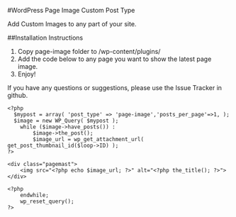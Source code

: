 #WordPress Page Image Custom Post Type

Add Custom Images to any part of your site.

##Installation Instructions
1. Copy page-image folder to /wp-content/plugins/
2. Add the code below to any page you want to show the latest page image.
3. Enjoy!

If you have any questions or suggestions, please use the Issue Tracker in github.


	<?php
	  $mypost = array( 'post_type' => 'page-image','posts_per_page'=>1, );
	  $image = new WP_Query( $mypost );
		while ($image->have_posts()) :
			$image->the_post();  	
			$image_url = wp_get_attachment_url( get_post_thumbnail_id($loop->ID) );
	?>
	
	<div class="pagemast">
		<img src="<?php echo $image_url; ?>" alt="<?php the_title(); ?>">
	</div>
	
	<?php 
		endwhile;
		wp_reset_query(); 
	?>